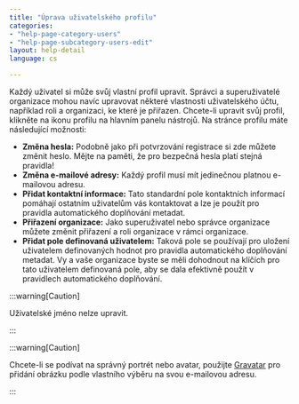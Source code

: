 ```yaml
---
title: "Úprava uživatelského profilu"
categories:
- "help-page-category-users"
- "help-page-subcategory-users-edit"
layout: help-detail
language: cs

---
```


Každý uživatel si může svůj vlastní profil upravit. Správci a superuživatelé organizace mohou navíc upravovat některé vlastnosti uživatelského účtu, například roli a organizaci, ke které je přiřazen. Chcete-li upravit svůj profil, klikněte na ikonu profilu na hlavním panelu nástrojů. Na stránce profilu máte následující možnosti:

- **Změna hesla:** Podobně jako při potvrzování registrace si zde můžete změnit heslo. Mějte na paměti, že pro bezpečná hesla platí stejná pravidla!
- **Změna e-mailové adresy:** Každý profil musí mít jedinečnou platnou e-mailovou adresu.
- **Přidat kontaktní informace:** Tato standardní pole kontaktních informací pomáhají ostatním uživatelům vás kontaktovat a lze je použít pro pravidla automatického doplňování metadat.
- **Přiřazení organizace:** Jako superuživatel nebo správce organizace můžete změnit přiřazení a roli organizace v rámci organizace.
- **Přidat pole definovaná uživatelem:** Taková pole se používají pro uložení uživatelem definovaných hodnot pro pravidla automatického doplňování metadat. Vy a vaše organizace byste se měli dohodnout na klíčích pro tato uživatelem definovaná pole, aby se dala efektivně použít v pravidlech automatického doplňování.

:::warning[Caution]

Uživatelské jméno nelze upravit.

:::

:::warning[Caution]

Chcete-li se podívat na správný portrét nebo avatar, použijte <a class="alert-link" href="http://www.gravatar.com/" target="_blank">Gravatar</a> pro přidání obrázku podle vlastního výběru na svou e-mailovou adresu.

:::